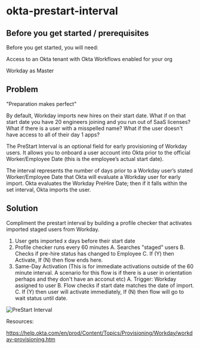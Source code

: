 # okta-prestart-interval


## Before you get started / prerequisites
Before you get started, you will need:

Access to an Okta tenant with Okta Workflows enabled for your org

Workday as Master 

## Problem

"Preparation makes perfect" 

By default, Workday imports new hires on their start date. What if on that start date you have 20 engineers joining and you run out of SaaS licenses? What if there is a user with a misspelled name? What if the user doesn't have access to all of their day 1 apps?

The PreStart Interval is an optional field for early provisioning of Workday users. It allows you to onboard a user account into Okta prior to the official Worker/Employee Date (this is the employee’s actual start date). 

The interval represents the number of days prior to a Workday user’s stated Worker/Employee Date that Okta will evaluate a Workday user for early import. Okta evaluates the Workday PreHire Date; then if it falls within the set interval, Okta imports the user.

## Solution

Compliment the prestart interval by building a profile checker that activates imported staged users from Workday.

1. User gets imported x days before their start date
2. Profile checker runs every 60 minutes
    A. Searches "staged" users
    B. Checks if pre-hire status has changed to Employee
    C. If (Y) then Activate, If (N) then flow ends here. 
3. Same-Day Activation (This is for immediate activations outside of the 60 minute interval. A scenario for this flow is if there is a user in orientation perhaps and they don't have an acconut etc)
    A. Trigger: Workday assigned to user 
    B. Flow checks if start date matches the date of import.
    C. If (Y) then user will activate immediately, If (N) then flow will go to wait status until date.


![PreStart Interval](https://user-images.githubusercontent.com/87619174/147149655-eb68bbf6-ee5c-4897-9dbd-03c928dc6f6f.png)

Resources:

https://help.okta.com/en/prod/Content/Topics/Provisioning/Workday/workday-provisioning.htm
